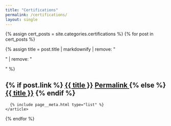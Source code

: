 ```yaml
---
title: "Certifications"
permalink: /certifications/
layout: single
---
```


{% assign cert_posts = site.categories.certifications %}
{% for post in cert_posts %}

  {% assign title = post.title | markdownify | remove: "<p>" | remove: "</p>" %}

  <div class="list__item">
    <article class="archive__item" itemscope itemtype="https://schema.org/CreativeWork"{% if post.locale %} lang="{{ post.locale }}"{% endif %}>
      <h2 class="archive__item-title no_toc" itemprop="headline">
        {% if post.link %}
          <a href="{{ post.link }}">{{ title }}</a>
          <a href="{{ post.url | relative_url }}" rel="permalink">
            <i class="fas fa-link" aria-hidden="true" title="permalink"></i>
            <span class="sr-only">Permalink</span>
          </a>
        {% else %}
          <a href="{{ post.url | relative_url }}" rel="permalink">{{ title }}</a>
        {% endif %}
      </h2>

      {% include page__meta.html type="list" %}
    </article>
  </div>

{% endfor %}
